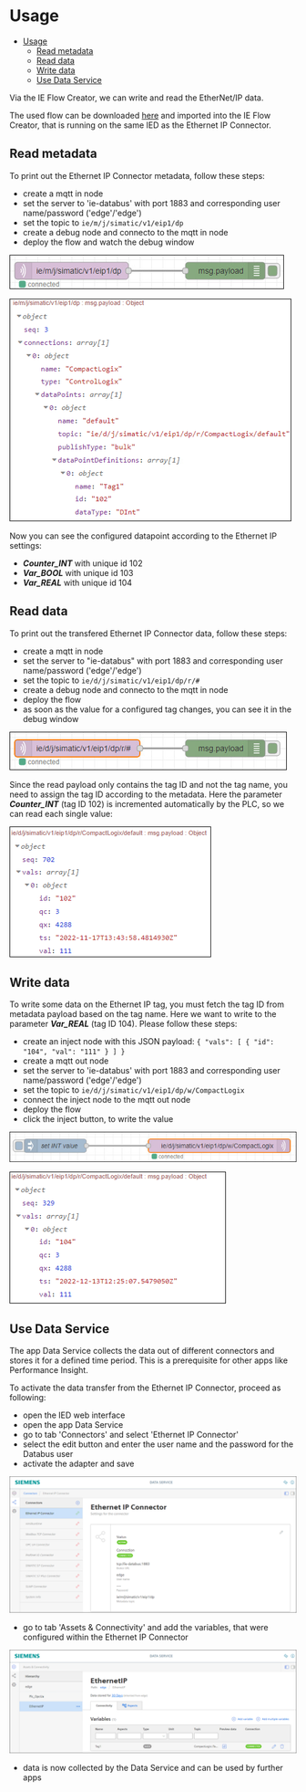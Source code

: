 # Usage

- [Usage](#usage)
  - [Read metadata](#read-metadata)
  - [Read data](#read-data)
  - [Write data](#write-data)
  - [Use Data Service](#use-data-service)
  
Via the IE Flow Creator, we can write and read the EtherNet/IP data.

The used flow can be downloaded [here](/src/flow.json) and imported into the IE Flow Creator, that is running on the same IED as the Ethernet IP Connector.

## Read metadata

To print out the Ethernet IP Connector metadata, follow these steps:

- create a mqtt in node
- set the server to 'ie-databus' with port 1883 and corresponding user name/password ('edge'/'edge')
- set the topic to `ie/m/j/simatic/v1/eip1/dp`
- create a debug node and connecto to the mqtt in node
- deploy the flow and watch the debug window

![metadata_flow](/docs/graphics/Metadata_Flow.png)

![metadata](/docs/graphics/Metadata.png)

Now you can see the configured datapoint according to the Ethernet IP settings:

- ***Counter_INT*** with unique id 102
- ***Var_BOOL*** with unique id 103
- ***Var_REAL*** with unique id 104

## Read data

To print out the transfered Ethernet IP Connector data, follow these steps:

- create a mqtt in node
- set the server to "ie-databus" with port 1883 and corresponding user name/password ('edge'/'edge')
- set the topic to `ie/d/j/simatic/v1/eip1/dp/r/#`
- create a debug node and connecto to the mqtt in node
- deploy the flow
- as soon as the value for a configured tag changes, you can see it in the debug window

![read_data_flow](/docs/graphics/Read_Data_Flow.png)

Since the read payload only contains the tag ID and not the tag name, you need to assign the tag ID according to the metadata. Here the parameter ***Counter_INT*** (tag ID 102) is incremented automatically by the PLC, so we can read each single value:

![read_int](/docs/graphics/Read_Int.png)

## Write data

To write some data on the Ethernet IP tag, you must fetch the tag ID from metadata payload based on the tag name. Here we want to write to the parameter ***Var_REAL*** (tag ID 104). Please follow these steps:

- create an inject node with this JSON payload: `{ "vals": [ { "id": "104", "val": "111" } ] }`
- create a mqtt out node
- set the server to 'ie-databus' with port 1883 and corresponding user name/password ('edge'/'edge')
- set the topic to `ie/d/j/simatic/v1/eip1/dp/w/CompactLogix`
- connect the inject node to the mqtt out node
- deploy the flow
- click the inject button, to write the value

![write_data_flow](/docs/graphics/Write_Data_Flow.png)

![write_int](/docs/graphics/Write_Int.png)

## Use Data Service

The app Data Service collects the data out of different connectors and stores it for a defined time period. This is a prerequisite for other apps like Performance Insight.

To activate the data transfer from the Ethernet IP Connector, proceed as following:

- open the IED web interface
- open the app Data Service
- go to tab 'Connectors' and select 'Ethernet IP Connector'
- select the edit button and enter the user name and the password for the Databus user
- activate the adapter and save

![DataServiceAdapter](/docs/graphics/DataService_Adapter.png)

- go to tab 'Assets & Connectivity' and add the variables, that were configured within the Ethernet IP Connector

![DataServiceAdapter](/docs/graphics/DataService_Add.png)

- data is now collected by the Data Service and can be used by further apps
